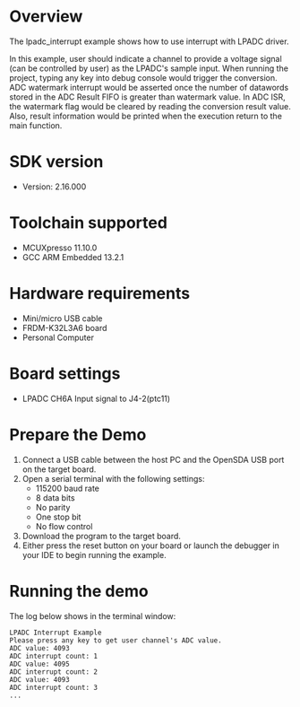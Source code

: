 Overview
========

The lpadc_interrupt example shows how to use interrupt with LPADC driver.

In this example, user should indicate a channel to provide a voltage signal (can be controlled by user) as the LPADC's
sample input. When running the project, typing any key into debug console would trigger the conversion. ADC watermark 
interrupt would be asserted once the number of datawords stored in the ADC Result FIFO is greater than watermark value.
In ADC ISR, the watermark flag would be cleared by reading the conversion result value. Also, result information would
be printed when the execution return to the main function.


SDK version
===========
- Version: 2.16.000

Toolchain supported
===================
- MCUXpresso  11.10.0
- GCC ARM Embedded  13.2.1

Hardware requirements
=====================
- Mini/micro USB cable
- FRDM-K32L3A6 board
- Personal Computer

Board settings
==============
- LPADC CH6A Input signal to J4-2(ptc11)

Prepare the Demo
================
1.  Connect a USB cable between the host PC and the OpenSDA USB port on the target board.
2.  Open a serial terminal with the following settings:
    - 115200 baud rate
    - 8 data bits
    - No parity
    - One stop bit
    - No flow control
3.  Download the program to the target board.
4.  Either press the reset button on your board or launch the debugger in your IDE to begin running the example.

Running the demo
================
The log below shows in the terminal window:
~~~~~~~~~~~~~~~~~~~~~~~~~~~~~~~~~~~
LPADC Interrupt Example
Please press any key to get user channel's ADC value.
ADC value: 4093
ADC interrupt count: 1
ADC value: 4095
ADC interrupt count: 2
ADC value: 4093
ADC interrupt count: 3
...
~~~~~~~~~~~~~~~~~~~~~~~~~~~~~~~~~~~
